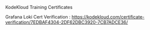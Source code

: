 KodeKloud Training Certificates


Grafana Loki Cert Verification : https://kodekloud.com/certificate-verification/7EDBAF4304-2DF62DBC3920-7CB7ADCE36/
